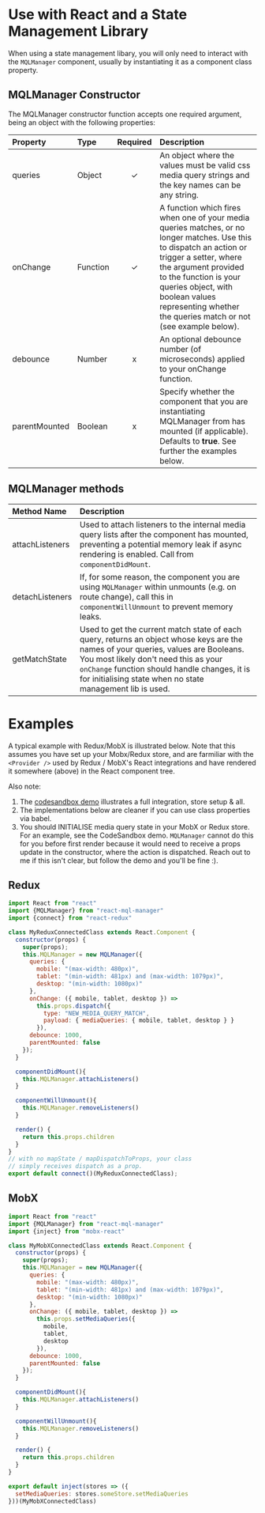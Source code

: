# Use with React and a State Management Library
When using a state management libary, you will only need to interact with the `MQLManager` component, usually
by instantiating it as a component class property.

## MQLManager Constructor
The MQLManager constructor function accepts one required argument, being an object with the following properties:

| Property | Type | Required | Description |
|:---|:---|:---:|:---|
| queries | Object | ✓ | An object where the values must be valid css media query strings and the key names can be any string. |
| onChange | Function | ✓ | A function which fires when one of your media queries matches, or no longer matches. Use this to dispatch an action or trigger a setter, where the argument provided to the function is your queries object, with boolean values representing whether the queries match or not (see example below).|
| debounce | Number | x | An optional debounce number (of microseconds) applied to your onChange function. | 
| parentMounted | Boolean | x | Specify whether the component that you are instantiating MQLManager from has mounted (if applicable). Defaults to **true**. See further the examples below. 

## MQLManager methods
| Method Name | Description |
|:---|:---|
| attachListeners | Used to attach listeners to the internal media query lists after the component has mounted, preventing a potential memory leak if async rendering is enabled. Call from `componentDidMount`. 
| detachListeners | If, for some reason, the component you are using `MQLManager` within unmounts (e.g. on route change), call this in `componentWillUnmount` to prevent memory leaks.
| getMatchState | Used to get the current match state of each query, returns an object whose keys are the names of your queries, values are Booleans. You most likely don't need this as your `onChange` function should handle changes, it is for initialising state when no state management lib is used.  

# Examples
A typical example with Redux/MobX is illustrated below. Note that this assumes you have set up
your Mobx/Redux store, and are
farmiliar with the `<Provider />` used by Redux / MobX's React integrations and have 
rendered it somewhere (above) in the React component tree.

Also note: 
1. The [codesandbox demo](https://codesandbox.io/s/p93xmm0zmm) illustrates a full integration, store setup & all.
2. The implementations below are cleaner if you can use class properties via babel.
3. You should INITIALISE media query state in your MobX or Redux store. For an example, see the CodeSandbox
demo. `MQLManager` cannot do this for you before first render because it would need to receive a props update in the constructor, where the action is dispatched. Reach out to me if this isn't clear, but follow the demo and you'll be fine :).  

## Redux
```javascript
import React from "react"
import {MQLManager} from "react-mql-manager"
import {connect} from "react-redux"

class MyReduxConnectedClass extends React.Component {
  constructor(props) {
    super(props);
    this.MQLManager = new MQLManager({
      queries: {
        mobile: "(max-width: 480px)",
        tablet: "(min-width: 481px) and (max-width: 1079px)",
        desktop: "(min-width: 1080px)"
      },
      onChange: ({ mobile, tablet, desktop }) =>
        this.props.dispatch({
          type: "NEW_MEDIA_QUERY_MATCH",
          payload: { mediaQueries: { mobile, tablet, desktop } }
        }),
      debounce: 1000,
      parentMounted: false
    });
  }

  componentDidMount(){
    this.MQLManager.attachListeners()
  }

  componentWillUnmount(){
    this.MQLManager.removeListeners()
  }

  render() {
    return this.props.children
  }
}
// with no mapState / mapDispatchToProps, your class
// simply receives dispatch as a prop.
export default connect()(MyReduxConnectedClass);
```

## MobX
```javascript
import React from "react"
import {MQLManager} from "react-mql-manager"
import {inject} from "mobx-react"

class MyMobXConnectedClass extends React.Component {
  constructor(props) {
    super(props);
    this.MQLManager = new MQLManager({
      queries: {
        mobile: "(max-width: 480px)",
        tablet: "(min-width: 481px) and (max-width: 1079px)",
        desktop: "(min-width: 1080px)"
      },
      onChange: ({ mobile, tablet, desktop }) =>
        this.props.setMediaQueries({
          mobile,
          tablet,
          desktop
        }),
      debounce: 1000,
      parentMounted: false
    });
  }

  componentDidMount(){
    this.MQLManager.attachListeners()
  }

  componentWillUnmount(){
    this.MQLManager.removeListeners()
  }

  render() {
    return this.props.children
  }
}

export default inject(stores => ({
  setMediaQueries: stores.someStore.setMediaQueries
}))(MyMobXConnectedClass)

```